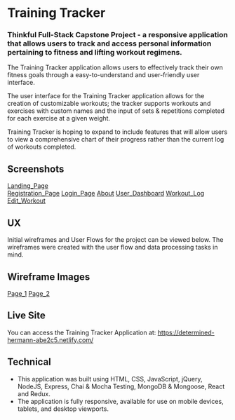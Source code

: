 # Training Tracker
### Thinkful Full-Stack Capstone Project - a responsive application that allows users to track and access personal information pertaining to fitness and lifting workout regimens.

The Training Tracker application allows users to effectively track their own fitness goals through a easy-to-understand and user-friendly user interface.

The user interface for the Training Tracker application allows for the creation of customizable workouts; the tracker supports workouts and exercises with custom names and the input of sets & repetitions completed for each exercise at a given weight.

Training Tracker is hoping to expand to include features that will allow users to view a comprehensive chart of their progress rather than the current log of workouts completed.

## Screenshots

[Landing_Page](/screenshots/landing_page.png) <br />
[Registration_Page](/screenshots/registration.png)
[Login_Page](/screenshots/login.png)
[About](/screenshots/about.png)
[User_Dashboard](/screenshots/dashboard.png)
[Workout_Log](/screenshots/workout_log.png)
[Edit_Workout](/screenshots/edit_workout.png)

## UX

Initial wireframes and User Flows for the project can be viewed below. The wireframes were created with the user flow and data processing tasks in mind.

## Wireframe Images

[Page_1](/screenshots/WF1.jpg)
[Page_2](/screenshots/WF2.jpg)

## Live Site
You can access the Training Tracker Application at:  https://determined-hermann-abe2c5.netlify.com/

## Technical
- This application was built using HTML, CSS, JavaScript, jQuery, NodeJS, Express, Chai & Mocha Testing, MongoDB & Mongoose, React and Redux.
- The application is fully responsive, available for use on mobile devices, tablets, and desktop viewports.
